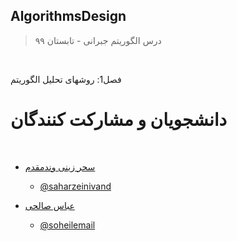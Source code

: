 ## AlgorithmsDesign

> درس الگوریتم جبرانی - تابستان ۹۹


<br>

فصل1: روشهای تحلیل الگوریتم



# دانشجویان و مشارکت کنندگان

<br>

+ [سحر زینی وندمقدم]( https://saharzeinivand.github.io/)  
  - [@saharzeinivand](https://github.com/saharzeinivand)



+ [عباس صالحی](https://soheilemail.github.io/ )  
  - [@soheilemail](https://github.com/soheilemail)
